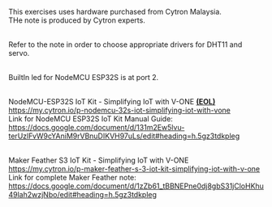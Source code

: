 This exercises uses hardware purchased from Cytron Malaysia. <br>
THe note is produced by Cytron experts.<br><br>

Refer to the note in order to choose appropriate drivers for DHT11 and servo.<br><br>

BuiltIn led for NodeMCU ESP32S is at port 2. <br><br>

NodeMCU-ESP32S IoT Kit - Simplifying IoT with V-ONE <b><u>(EOL)</u></b><br>
https://my.cytron.io/p-nodemcu-32s-iot-simplifying-iot-with-vone<br>
Link for NodeMCU ESP32S IoT Kit Manual Guide:<br>
https://docs.google.com/document/d/131m2Ew5lvu-terUzlFvW9cYAniM9rVBnuDIKVH97uLs/edit#heading=h.5gz3tdkpleg<br><br>

Maker Feather S3 IoT Kit - Simplifying IoT with V-ONE<br>
https://my.cytron.io/p-maker-feather-s-3-iot-kit-simplifying-iot-with-v-one<br>
Link for complete Maker Feather note:<br> 
https://docs.google.com/document/d/1zZb61_tBBNEPne0dj8gbS31jCloHKhu49lah2wzjNbo/edit#heading=h.5gz3tdkpleg


